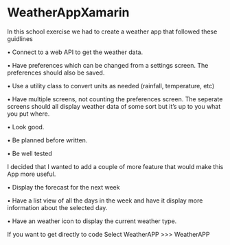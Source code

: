 # WeatherAppXamarin
In this school exercise we had to create a weather app that followed these guidlines

• Connect to a web API to get the weather data.

• Have preferences which can be changed from a settings screen. The preferences should also be saved.

• Use a utility class to convert units as needed (rainfall, temperature, etc)

• Have multiple screens, not counting the preferences screen. The seperate screens should all display weather data
of some sort but it’s up to you what you put where.

• Look good.

• Be planned before written.

• Be well tested

I decided that I wanted to add a couple of more feature that would make this App more useful.

• Display the forecast for the next week

• Have a list view of all the days in the week and have it display more information about the selected day.

• Have an weather icon to display the current weather type.


If you want to get directly to code Select WeatherAPP >>> WeatherAPP
